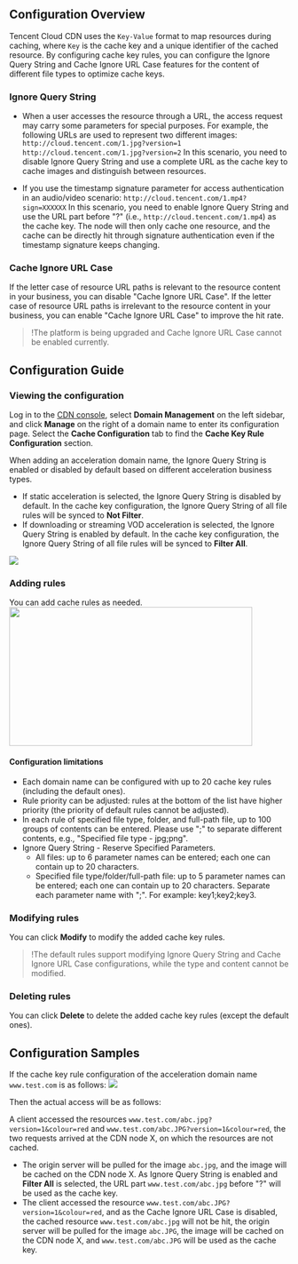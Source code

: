 


## Configuration Overview

Tencent Cloud CDN uses the `Key-Value` format to map resources during caching, where `Key` is the cache key and a unique identifier of the cached resource. By configuring cache key rules, you can configure the Ignore Query String and Cache Ignore URL Case features for the content of different file types to optimize cache keys.



### Ignore Query String

- When a user accesses the resource through a URL, the access request may carry some parameters for special purposes. For example, the following URLs are used to represent two different images:
`http://cloud.tencent.com/1.jpg?version=1`
`http://cloud.tencent.com/1.jpg?version=2`
In this scenario, you need to disable Ignore Query String and use a complete URL as the cache key to cache images and distinguish between resources.

- If you use the timestamp signature parameter for access authentication in an audio/video scenario:
`http://cloud.tencent.com/1.mp4?sign=XXXXXX`
In this scenario, you need to enable Ignore Query String and use the URL part before "?" (i.e., `http://cloud.tencent.com/1.mp4`) as the cache key. The node will then only cache one resource, and the cache can be directly hit through signature authentication even if the timestamp signature keeps changing.

### Cache Ignore URL Case

If the letter case of resource URL paths is relevant to the resource content in your business, you can disable "Cache Ignore URL Case".
If the letter case of resource URL paths is irrelevant to the resource content in your business, you can enable "Cache Ignore URL Case" to improve the hit rate.
>!The platform is being upgraded and Cache Ignore URL Case cannot be enabled currently.

## Configuration Guide

### Viewing the configuration

Log in to the [CDN console](https://console.cloud.tencent.com/cdn), select **Domain Management** on the left sidebar, and click **Manage** on the right of a domain name to enter its configuration page. Select the **Cache Configuration** tab to find the **Cache Key Rule Configuration** section.

When adding an acceleration domain name, the Ignore Query String is enabled or disabled by default based on different acceleration business types.

- If static acceleration is selected, the Ignore Query String is disabled by default. In the cache key configuration, the Ignore Query String of all file rules will be synced to **Not Filter**.
- If downloading or streaming VOD acceleration is selected, the Ignore Query String is enabled by default. In the cache key configuration, the Ignore Query String of all file rules will be synced to **Filter All**.


![](https://main.qcloudimg.com/raw/1f53ed863618b442233dd3e1bba6229b.png)

### Adding rules

You can add cache rules as needed.
<img src="https://main.qcloudimg.com/raw/48becf925518b2595097eddf7b4ec6d5.png" height="250" width="438" />

#### Configuration limitations

- Each domain name can be configured with up to 20 cache key rules (including the default ones).
- Rule priority can be adjusted: rules at the bottom of the list have higher priority (the priority of default rules cannot be adjusted).
- In each rule of specified file type, folder, and full-path file, up to 100 groups of contents can be entered. Please use ";" to separate different contents, e.g., "Specified file type - jpg;png".
- Ignore Query String - Reserve Specified Parameters.
  - All files: up to 6 parameter names can be entered; each one can contain up to 20 characters.
  - Specified file type/folder/full-path file: up to 5 parameter names can be entered; each one can contain up to 20 characters.
    Separate each parameter name with ";". For example: key1;key2;key3.

### Modifying rules

You can click **Modify** to modify the added cache key rules.

>!The default rules support modifying Ignore Query String and Cache Ignore URL Case configurations, while the type and content cannot be modified.

### Deleting rules

You can click **Delete** to delete the added cache key rules (except the default ones).


## Configuration Samples

If the cache key rule configuration of the acceleration domain name `www.test.com` is as follows:
![](https://main.qcloudimg.com/raw/8c3f7f534c5fa849ca1594a0a244d840.png)

Then the actual access will be as follows:

A client accessed the resources `www.test.com/abc.jpg?version=1&colour=red` and `www.test.com/abc.JPG?version=1&colour=red`, the two requests arrived at the CDN node X, on which the resources are not cached.

- The origin server will be pulled for the image `abc.jpg`, and the image will be cached on the CDN node X. As Ignore Query String is enabled and **Filter All** is selected, the URL part `www.test.com/abc.jpg` before "?" will be used as the cache key.
- The client accessed the resource `www.test.com/abc.JPG?version=1&colour=red`, and as the Cache Ignore URL Case is disabled, the cached resource `www.test.com/abc.jpg` will not be hit, the origin server will be pulled for the image `abc.JPG`, the image will be cached on the CDN node X, and `www.test.com/abc.JPG` will be used as the cache key.



